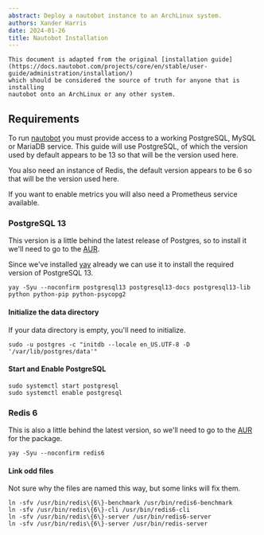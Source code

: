 ```yaml
---
abstract: Deploy a nautobot instance to an ArchLinux system.
authors: Xander Harris
date: 2024-01-26
title: Nautobot Installation
---
```


```{note}
This document is adapted from the original [installation guide](https://docs.nautobot.com/projects/core/en/stable/user-guide/administration/installation/)
which should be considered the source of truth for anyone that is installing
nautobot onto an ArchLinux or any other system.
```

## Requirements

To run [nautobot](https://github.com/nautobot/nautobot) you must provide
access to a working PostgreSQL, MySQL or MariaDB service. This guide
will use PostgreSQL, of which the version used by default appears to be 13 so
that will be the version used here.

You also need an instance of Redis, the default version appears to be 6 so that
will be the version used here.

If you want to enable metrics you will also need a Prometheus service available.

### PostgreSQL 13

This version is a little behind the latest release of Postgres, so to install
it we'll need to go to the
[AUR](https://aur.archlinux.org/packages?O=0&SeB=nd&K=postgresql13&outdated=&SB=p&SO=d&PP=50&submit=Go).

Since we've installed [yay](https://aur.archlinux.org/packages/yay) already
we can use it to install the required version of PostgreSQL 13.

```{code-block} shell
yay -Syu --noconfirm postgresql13 postgresql13-docs postgresql13-lib python python-pip python-psycopg2
```

#### Initialize the data directory

If your data directory is empty, you'll need to initialize.

```{code-block} shell
sudo -u postgres -c "initdb --locale en_US.UTF-8 -D '/var/lib/postgres/data'"
```

#### Start and Enable PostgreSQL

```{code-block} shell
sudo systemctl start postgresql
sudo systemctl enable postgresql
```

### Redis 6

This is also a little behind the latest version, so we'll need to go
to the [AUR](https://aur.archlinux.org/packages/redis6) for the package.

```{code-block} shell
yay -Syu --noconfirm redis6
```

#### Link odd files

Not sure why the files are named this way, but some links will fix them.

```{code-block} shell
ln -sfv /usr/bin/redis\{6\}-benchmark /usr/bin/redis6-benchmark
ln -sfv /usr/bin/redis\{6\}-cli /usr/bin/redis6-cli
ln -sfv /usr/bin/redis\{6\}-server /usr/bin/redis6-server
ln -sfv /usr/bin/redis\{6\}-server /usr/bin/redis-server
```

```{sectionauthor} Xander Harris <xandertheharris@gmail.com>
```
